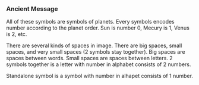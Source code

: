 <div><h3>Ancient Message</h3><p>All of these symbols are symbols of planets. Every symbols encodes number according to the planet order. Sun is number 0, Mecury is 1, Venus is 2, etc. </p>
<p>There are several kinds of spaces in image. There are big spaces, small spaces, and very small spaces (2 symbols stay together). Big spaces are spaces between words. Small spaces are spaces between letters. 2 symbols together is a letter with number in alphabet consists of 2 numbers.</p>
<p>Standalone symbol is a symbol with number in alhapet consists of 1 number.</p></div>
